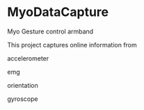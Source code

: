 # MyoDataCapture
Myo Gesture control armband

This project captures online information from 

accelerometer

emg

orientation

gyroscope
